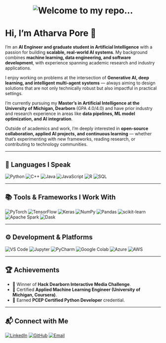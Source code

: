 <h1 align="center">
  <img
    src="https://readme-typing-svg.demolab.com?font=Poppins&size=56&duration=2200&pause=800&center=true&vCenter=true&repeat=true&width=900&lines=Welcome+to+my+repo"
    alt="Welcome to my repo..." />
</h1>


# Hi, I’m Atharva Pore 👋

I’m an **AI Engineer and graduate student in Artificial Intelligence** with a passion for building **scalable, real-world AI systems**. My background combines **machine learning, data engineering, and software development**, with experience spanning academic research and industry applications.

I enjoy working on problems at the intersection of **Generative AI, deep learning, and intelligent multi-agent systems** — always aiming to design solutions that are not only technically robust but also impactful in practical settings.

I’m currently pursuing my **Master’s in Artificial Intelligence at the University of Michigan, Dearborn** (GPA 4.0/4.0) and have prior industry and research experience in areas like **data pipelines, ML model optimization, and AI integration**.

Outside of academics and work, I’m deeply interested in **open-source collaboration, applied AI projects, and continuous learning** — whether that’s experimenting with new frameworks, reading research, or contributing to technology communities.

---

## 🚀 Languages I Speak

![Python](https://img.shields.io/badge/-Python-blue)
![C++](https://img.shields.io/badge/-C++-00599C)
![Java](https://img.shields.io/badge/-Java-orange)
![JavaScript](https://img.shields.io/badge/-JavaScript-yellow)
![R](https://img.shields.io/badge/-R-276DC3)
![SQL](https://img.shields.io/badge/-SQL-lightgrey)

---

## 📚 Tools & Frameworks I Work With

![PyTorch](https://img.shields.io/badge/-PyTorch-EE4C2C)
![TensorFlow](https://img.shields.io/badge/-TensorFlow-FF6F00)
![Keras](https://img.shields.io/badge/-Keras-D00000)
![NumPy](https://img.shields.io/badge/-NumPy-013243)
![Pandas](https://img.shields.io/badge/-Pandas-150458)
![scikit-learn](https://img.shields.io/badge/-ScikitLearn-F7931E)
![Apache Spark](https://img.shields.io/badge/-Apache_Spark-E25A1C)
![Dask](https://img.shields.io/badge/-Dask-FF9900)

---

## ⚙️ Development & Platforms

![VS Code](https://img.shields.io/badge/-VSCode-007ACC)
![Jupyter](https://img.shields.io/badge/-Jupyter-F37626)
![PyCharm](https://img.shields.io/badge/-PyCharm-21D789)
![Google Colab](https://img.shields.io/badge/-Colab-F9AB00)
![Azure](https://img.shields.io/badge/-Azure-0078D4)
![AWS](https://img.shields.io/badge/-AWS-FF9900)

---

## 🏆 Achievements

* 🥇 Winner of **Hack Dearborn Interactive Media Challenge**.
* 📜 Certified **Applied Machine Learning Engineer (University of Michigan, Coursera)**.
* 🐍 Earned **PCEP Certified Python Developer** credential.

---

## 📬 Connect with Me

[![LinkedIn](https://img.shields.io/badge/-LinkedIn-blue)](https://www.linkedin.com/in/atharva-pore)
[![GitHub](https://img.shields.io/badge/-GitHub-black)](https://github.com)
[![Email](https://img.shields.io/badge/-Email-red)](mailto:atharva@umich.edu)

